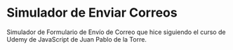 # Simulador de Enviar Correos
Simulador de Formulario de Envío de Correo que hice siguiendo el curso de Udemy de JavaScript de Juan Pablo de la Torre.

